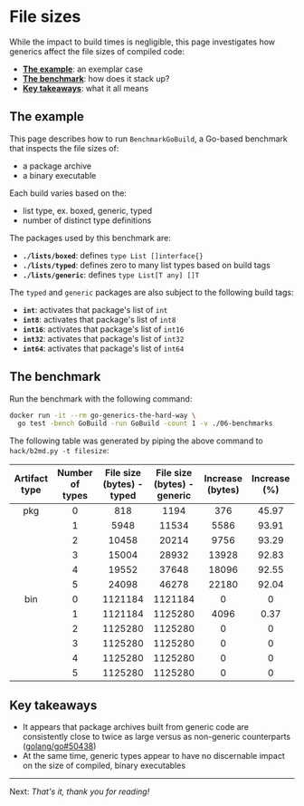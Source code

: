 # File sizes

While the impact to build times is negligible, this page investigates how generics affect the file sizes of compiled code:

* [**The example**](#the-example): an exemplar case
* [**The benchmark**](#the-benchmark): how does it stack up?
* [**Key takeaways**](#key-takeaways): what it all means


## The example

This page describes how to run `BenchmarkGoBuild`, a Go-based benchmark that inspects the file sizes of:

* a package archive
* a binary executable

Each build varies based on the:

* list type, ex. boxed, generic, typed
* number of distinct type definitions

The packages used by this benchmark are:

* **`./lists/boxed`**: defines `type List []interface{}`
* **`./lists/typed`**: defines zero to many list types based on build tags
* **`./lists/generic`**: defines `type List[T any] []T`

The `typed` and `generic` packages are also subject to the following build tags:

* **`int`**: activates that package's list of `int`
* **`int8`**: activates that package's list of `int8`
* **`int16`**: activates that package's list of `int16`
* **`int32`**: activates that package's list of `int32`
* **`int64`**: activates that package's list of `int64`


## The benchmark

Run the benchmark with the following command:

```bash
docker run -it --rm go-generics-the-hard-way \
  go test -bench GoBuild -run GoBuild -count 1 -v ./06-benchmarks
```

The following table was generated by piping the above command to `hack/b2md.py -t filesize`:

| Artifact type | Number of types | File size (bytes) - typed | File size (bytes) - generic | Increase (bytes) | Increase (%) |
|:-------------:|:---------------:|:-------------------------:|:---------------------------:|:----------------:|:------------:|
| pkg | 0 | 818 | 1194 | 376 | 45.97 |
|  | 1 | 5948 | 11534 | 5586 | 93.91 |
|  | 2 | 10458 | 20214 | 9756 | 93.29 |
|  | 3 | 15004 | 28932 | 13928 | 92.83 |
|  | 4 | 19552 | 37648 | 18096 | 92.55 |
|  | 5 | 24098 | 46278 | 22180 | 92.04 |
| bin | 0 | 1121184 | 1121184 | 0 | 0 |
|  | 1 | 1121184 | 1125280 | 4096 | 0.37 |
|  | 2 | 1125280 | 1125280 | 0 | 0 |
|  | 3 | 1125280 | 1125280 | 0 | 0 |
|  | 4 | 1125280 | 1125280 | 0 | 0 |
|  | 5 | 1125280 | 1125280 | 0 | 0 |


## Key takeaways

* It appears that package archives built from generic code are consistently close to twice as large versus as non-generic counterparts ([golang/go#50438](https://github.com/golang/go/issues/50438))
* At the same time, generic types appear to have no discernable impact on the size of compiled, binary executables

---

Next: _That's it, thank you for reading!_
